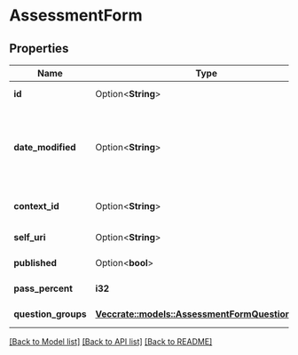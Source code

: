 # AssessmentForm

## Properties

Name | Type | Description | Notes
------------ | ------------- | ------------- | -------------
**id** | Option<**String**> | The globally unique identifier for the object. | [optional][readonly]
**date_modified** | Option<**String**> | Last modified date of the assessment form. Date time is represented as an ISO-8601 string. For example: yyyy-MM-ddTHH:mm:ss[.mmm]Z | [optional][readonly]
**context_id** | Option<**String**> | The unique Id for all versions of this assessment form | [optional][readonly]
**self_uri** | Option<**String**> | The URI for this object | [optional][readonly]
**published** | Option<**bool**> | If true, assessment form is published | [optional][readonly]
**pass_percent** | **i32** | The pass percent for the assessment form | 
**question_groups** | [**Vec<crate::models::AssessmentFormQuestionGroup>**](AssessmentFormQuestionGroup.md) | A list of question groups | 

[[Back to Model list]](../README.md#documentation-for-models) [[Back to API list]](../README.md#documentation-for-api-endpoints) [[Back to README]](../README.md)


